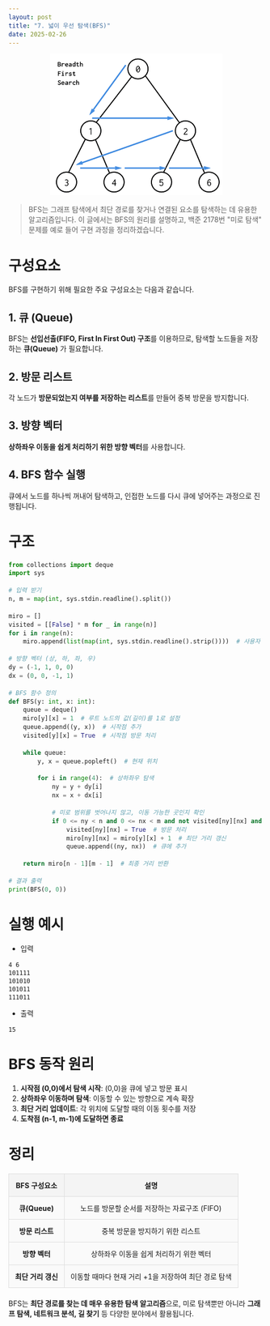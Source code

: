 ```yaml
---
layout: post
title: "7. 넓이 우선 탐색(BFS)"
date: 2025-02-26
---
```


<div style="text-align: center;">
	<img src="/사진들/알고리즘/BFS.png" alt="alt text" />
</div>

> BFS는 그래프 탐색에서 최단 경로를 찾거나 연결된 요소를 탐색하는 데 유용한 알고리즘입니다. 이 글에서는 BFS의 원리를 설명하고, 백준 2178번 "미로 탐색" 문제를 예로 들어 구현 과정을 정리하겠습니다.

# 구성요소

BFS를 구현하기 위해 필요한 주요 구성요소는 다음과 같습니다.

## 1. 큐 (Queue)
BFS는 **선입선출(FIFO, First In First Out) 구조**를 이용하므로, 탐색할 노드들을 저장하는 **큐(Queue)** 가 필요합니다.

## 2. 방문 리스트
각 노드가 **방문되었는지 여부를 저장하는 리스트**를 만들어 중복 방문을 방지합니다.

## 3. 방향 벡터
**상하좌우 이동을 쉽게 처리하기 위한 방향 벡터**를 사용합니다.

## 4. BFS 함수 실행
큐에서 노드를 하나씩 꺼내어 탐색하고, 인접한 노드를 다시 큐에 넣어주는 과정으로 진행됩니다.

# 구조

```python
from collections import deque
import sys

# 입력 받기
n, m = map(int, sys.stdin.readline().split())

miro = []
visited = [[False] * m for _ in range(n)]
for i in range(n):
    miro.append(list(map(int, sys.stdin.readline().strip())))  # 사용자 입력 받기

# 방향 벡터 (상, 하, 좌, 우)
dy = (-1, 1, 0, 0)
dx = (0, 0, -1, 1)

# BFS 함수 정의
def BFS(y: int, x: int):
    queue = deque()
    miro[y][x] = 1  # 루트 노드의 값(길이)를 1로 설정
    queue.append((y, x))  # 시작점 추가
    visited[y][x] = True  # 시작점 방문 처리

    while queue:
        y, x = queue.popleft()  # 현재 위치

        for i in range(4):  # 상하좌우 탐색
            ny = y + dy[i]
            nx = x + dx[i]

            # 미로 범위를 벗어나지 않고, 이동 가능한 곳인지 확인
            if 0 <= ny < n and 0 <= nx < m and not visited[ny][nx] and miro[ny][nx] == 1:
                visited[ny][nx] = True  # 방문 처리
                miro[ny][nx] = miro[y][x] + 1  # 최단 거리 갱신
                queue.append((ny, nx))  # 큐에 추가

    return miro[n - 1][m - 1]  # 최종 거리 반환

# 결과 출력
print(BFS(0, 0))
```

# 실행 예시

* 입력
```
4 6
101111
101010
101011
111011
```

* 출력
```
15
```

# BFS 동작 원리

1. **시작점 (0,0)에서 탐색 시작**: (0,0)을 큐에 넣고 방문 표시
2. **상하좌우 이동하며 탐색**: 이동할 수 있는 방향으로 계속 확장
3. **최단 거리 업데이트**: 각 위치에 도달할 때의 이동 횟수를 저장
4. **도착점 (n-1, m-1)에 도달하면 종료**

# 정리

| BFS 구성요소 | 설명 |
|-------------|------------------------------------------------------------|
| **큐(Queue)** | 노드를 방문할 순서를 저장하는 자료구조 (FIFO) |
| **방문 리스트** | 중복 방문을 방지하기 위한 리스트 |
| **방향 벡터** | 상하좌우 이동을 쉽게 처리하기 위한 벡터 |
| **최단 거리 갱신** | 이동할 때마다 현재 거리 +1을 저장하여 최단 경로 탐색 |

BFS는 **최단 경로를 찾는 데 매우 유용한 탐색 알고리즘**으로, 미로 탐색뿐만 아니라 **그래프 탐색, 네트워크 분석, 길 찾기** 등 다양한 분야에서 활용됩니다.

<style>
  table {
    width: 100%;
    border-collapse: collapse;
    margin: 20px 0;
  }

  th, td {
    border: 2px solid #333;
    padding: 12px;
    text-align: center;
  }

  th {
    background-color: #f4f4f4;
    font-weight: bold;
  }

  td {
    background-color: #fafafa;
  }

  table th, table td {
    border: 1px solid #ddd;
  }
</style>
